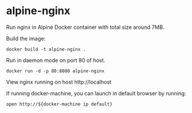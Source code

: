 # alpine-nginx

Run nginx in Alpine Docker container with total size around 7MB.

Build the image:

```
docker build -t alpine-nginx .
```

Run in daemon mode on port 80 of host.

```
docker run -d -p 80:8080 alpine-nginx
```

View nginx running on host http://localhost

If running docker-machine, you can launch in default browser by running:

```
open http://${docker-machine ip default}
```
